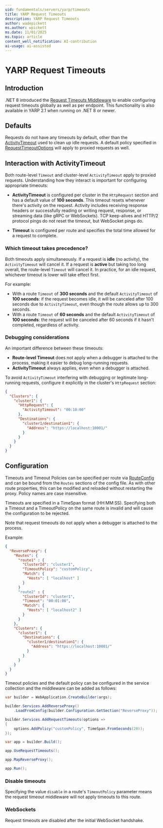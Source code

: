 ```yaml
---
uid: fundamentals/servers/yarp/timeouts
title: YARP Request Timeouts
description: YARP Request Timeouts
author: wadepickett
ms.author: wpickett
ms.date: 11/01/2025
ms.topic: article
content_well_notification: AI-contribution
ai-usage: ai-assisted
---
```


# YARP Request Timeouts

## Introduction

.NET 8 introduced the [Request Timeouts Middleware](/aspnet/core/performance/timeouts) to enable configuring request timeouts globally as well as per endpoint. This functionality is also available in YARP 2.1 when running on .NET 8 or newer.

## Defaults
Requests do not have any timeouts by default, other than the [ActivityTimeout](xref:fundamentals/servers/yarp/http-client-config#HttpRequest) used to clean up idle requests. A default policy specified in [RequestTimeoutOptions](/dotnet/api/microsoft.aspnetcore.http.timeouts.requesttimeoutoptions) will apply to proxied requests as well.

## Interaction with ActivityTimeout

Both route-level `Timeout` and cluster-level `ActivityTimeout` apply to proxied requests. Understanding how they interact is important for configuring appropriate timeouts:

- **ActivityTimeout** is configured per cluster in the `HttpRequest` section and has a default value of **100 seconds**. This timeout resets whenever there's activity on the request. Activity includes receiving response headers or successfully reading or writing request, response, or streaming data (like gRPC or WebSockets). TCP keep-alives and HTTP/2 protocol pings do not reset the timeout, but WebSocket pings do.

- **Timeout** is configured per route and specifies the total time allowed for a request to complete.

### Which timeout takes precedence?

Both timeouts apply simultaneously. If a request is **idle** (no activity), the `ActivityTimeout` will cancel it. If a request is **active** but taking too long overall, the route-level `Timeout` will cancel it. In practice, for an idle request, whichever timeout is lower will take effect first.

For example:
- With a route `Timeout` of **300 seconds** and the default `ActivityTimeout` of **100 seconds**: if the request becomes idle, it will be canceled after 100 seconds due to `ActivityTimeout`, even though the route allows up to 300 seconds.
- With a route `Timeout` of **60 seconds** and the default `ActivityTimeout` of **100 seconds**: the request will be canceled after 60 seconds if it hasn't completed, regardless of activity.

### Debugging considerations

An important difference between these timeouts:
- **Route-level Timeout** does not apply when a debugger is attached to the process, making it easier to debug long-running requests.
- **ActivityTimeout** always applies, even when a debugger is attached.

To avoid `ActivityTimeout` interfering with debugging or legitimate long-running requests, configure it explicitly in the cluster's `HttpRequest` section:

```json
{
  "Clusters": {
    "cluster1": {
      "HttpRequest": {
        "ActivityTimeout": "00:10:00"
      },
      "Destinations": {
        "cluster1/destination1": {
          "Address": "https://localhost:10001/"
        }
      }
    }
  }
}
```

## Configuration
Timeouts and Timeout Policies can be specified per route via [RouteConfig](xref:Yarp.ReverseProxy.Configuration.RouteConfig) and can be bound from the `Routes` sections of the config file. As with other route properties, this can be modified and reloaded without restarting the proxy. Policy names are case insensitive.

Timeouts are specified in a TimeSpan format (HH:MM:SS). Specifying both a Timeout and a TimeoutPolicy on the same route is invalid and will cause the configuration to be rejected.

Note that request timeouts do not apply when a debugger is attached to the process.

Example:
```json
{
  "ReverseProxy": {
    "Routes": {
      "route1" : {
        "ClusterId": "cluster1",
        "TimeoutPolicy": "customPolicy",
        "Match": {
          "Hosts": [ "localhost" ]
        }
      }
      "route2" : {
        "ClusterId": "cluster1",
        "Timeout": "00:01:00",
        "Match": {
          "Hosts": [ "localhost2" ]
        }
      }
    },
    "Clusters": {
      "cluster1": {
        "Destinations": {
          "cluster1/destination1": {
            "Address": "https://localhost:10001/"
          }
        }
      }
    }
  }
}
```

Timeout policies and the default policy can be configured in the service collection and the middleware can be added as follows:
```csharp
var builder = WebApplication.CreateBuilder(args);

builder.Services.AddReverseProxy()
    .LoadFromConfig(builder.Configuration.GetSection("ReverseProxy"));

builder.Services.AddRequestTimeouts(options =>
{
    options.AddPolicy("customPolicy", TimeSpan.FromSeconds(20));
});

var app = builder.Build();

app.UseRequestTimeouts();

app.MapReverseProxy();

app.Run();
```

### Disable timeouts

Specifying the value `disable` in a route's `TimeoutPolicy` parameter means the request timeout middleware will not apply timeouts to this route.

### WebSockets

Request timeouts are disabled after the initial WebSocket handshake.
